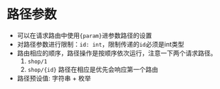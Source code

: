 # 路径参数

- 可以在请求路由中使用`{param}`进参数路径的设置
- 对路径参数进行限制：`id: int`，限制传递的`id`必须是int类型
- 路由相应的顺序，路径操作是按顺序依次运行，注意一下两个请求路径。
  1. `shop/1`
  2. `shop/{id}`
  路径在相应是优先会响应第一个路由
- 路径预设值:  字符串 + 枚举